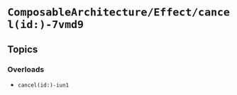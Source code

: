 # ``ComposableArchitecture/Effect/cancel(id:)-7vmd9``

## Topics

### Overloads

- ``cancel(id:)-iun1``
